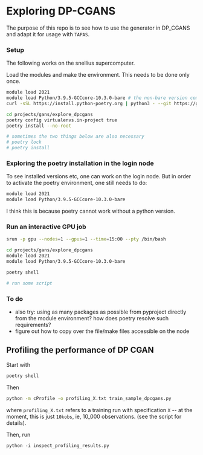 # Exploring DP-CGANS

The purpose of this repo is to see how to use the generator in DP_CGANS and adapt it for usage with `TAPAS`.

### Setup

The following works on the snellius supercomputer.

Load the modules and make the environment. This needs to be done only once.

```bash
module load 2021
module load Python/3.9.5-GCCcore-10.3.0-bare # the non-bare version comes with an older poetry version
curl -sSL https://install.python-poetry.org | python3 - --git https://github.com/python-poetry/poetry.git@master # as of 17/10/23. https://github.com/python-poetry/poetry/issues/1917#issuecomment-1745782011

cd projects/gans/explore_dpcgans
poetry config virtualenvs.in-project true
poetry install --no-root

# sometimes the two things below are also necessary
# poetry lock 
# poetry install 
```

### Exploring the poetry installation in the login node
To see installed versions etc, one can work on the login node. But in order to activate the poetry environment, one still needs to do:
```bash
module load 2021
module load Python/3.9.5-GCCcore-10.3.0-bare

```

I think this is because poetry cannot work without a python version.

### Run an interactive GPU job 

```bash
srun -p gpu --nodes=1 --gpus=1 --time=15:00 --pty /bin/bash

cd projects/gans/explore_dpcgans
module load 2021
module load Python/3.9.5-GCCcore-10.3.0-bare

poetry shell 

# run some script

```

### To do
- also try: using as many packages as possible from pyproject directly from the module environment? how does poetry resolve such requirements?
- figure out how to copy over the file/make files accessible on the node


## Profiling the performance of DP CGAN

Start with
```bash
poetry shell
```

Then
```bash
python -m cProfile -o profiling_X.txt train_sample_dpcgans.py 
```
where `profiling_X.txt` refers to a training run with specification `X` -- at the moment, this is just `10kobs`, ie, 10_000 observations. (see the script for details).

Then, run

```python
python -i inspect_profiling_results.py
```

